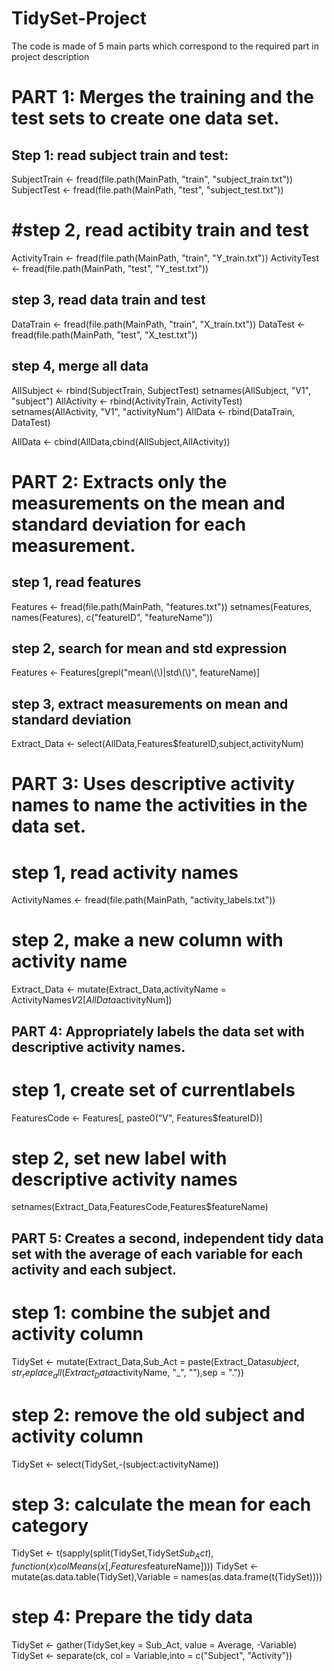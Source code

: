 # TidySet-Project

The code is made of 5 main parts which correspond to the required part in project description

# PART 1: Merges the training and the test sets to create one data set.

## Step 1: read subject train and test:

SubjectTrain <- fread(file.path(MainPath, "train", "subject_train.txt"))  
SubjectTest <- fread(file.path(MainPath, "test", "subject_test.txt"))

# #step 2, read actibity train and test

ActivityTrain <- fread(file.path(MainPath, "train", "Y_train.txt"))
ActivityTest <- fread(file.path(MainPath, "test", "Y_test.txt"))

## step 3, read data train and test

DataTrain <- fread(file.path(MainPath, "train", "X_train.txt"))
DataTest <- fread(file.path(MainPath, "test", "X_test.txt"))

## step 4, merge all data

AllSubject <- rbind(SubjectTrain, SubjectTest)
setnames(AllSubject, "V1", "subject")
AllActivity <- rbind(ActivityTrain, ActivityTest)
setnames(AllActivity, "V1", "activityNum")
AllData <- rbind(DataTrain, DataTest)

AllData <- cbind(AllData,cbind(AllSubject,AllActivity))

# PART 2: Extracts only the measurements on the mean and standard deviation for each measurement.

## step 1, read features

Features <- fread(file.path(MainPath, "features.txt"))
setnames(Features, names(Features), c("featureID", "featureName"))

## step 2, search for mean and std expression

Features <- Features[grepl("mean\\(\\)|std\\(\\)", featureName)]

## step 3, extract measurements on mean and standard deviation

Extract_Data <- select(AllData,Features$featureID,subject,activityNum)

# PART 3: Uses descriptive activity names to name the activities in the data set.

# step 1, read activity names

ActivityNames <- fread(file.path(MainPath, "activity_labels.txt"))

# step 2, make a new column with activity name

Extract_Data <- mutate(Extract_Data,activityName = ActivityNames$V2[AllData$activityNum])


## PART 4: Appropriately labels the data set with descriptive activity names.

# step 1, create set of currentlabels
FeaturesCode <- Features[, paste0("V", Features$featureID)]

# step 2, set new label with descriptive activity names
setnames(Extract_Data,FeaturesCode,Features$featureName)


## PART 5: Creates a second, independent tidy data set with the average of each variable for each activity and each subject.

# step 1: combine the subjet and activity column 
TidySet <- mutate(Extract_Data,Sub_Act = paste(Extract_Data$subject,str_replace_all(Extract_Data$activityName, "_", ""),sep = "."))

# step 2: remove the old subject and activity column
TidySet <- select(TidySet,-(subject:activityName))

# step 3: calculate the mean for each category
TidySet <- t(sapply(split(TidySet,TidySet$Sub_Act), function(x) colMeans(x[,Features$featureName])))
TidySet <- mutate(as.data.table(TidySet),Variable = names(as.data.frame(t(TidySet))))

# step 4: Prepare the tidy data
TidySet <- gather(TidySet,key = Sub_Act, value = Average, -Variable)
TidySet <- separate(ck, col = Variable,into = c("Subject", "Activity"))
